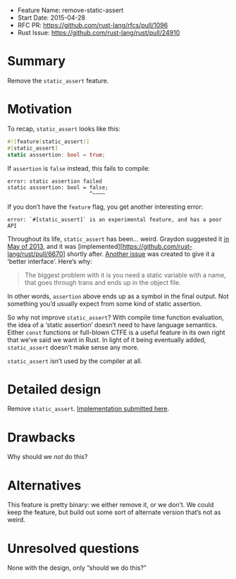 - Feature Name: remove-static-assert
- Start Date: 2015-04-28        
- RFC PR: https://github.com/rust-lang/rfcs/pull/1096
- Rust Issue: https://github.com/rust-lang/rust/pull/24910

# Summary

Remove the `static_assert` feature.

# Motivation

To recap, `static_assert` looks like this:

```rust
#![feature(static_assert)]
#[static_assert]
static asssertion: bool = true;
```

If `assertion` is `false` instead, this fails to compile:

```text
error: static assertion failed
static asssertion: bool = false;
                          ^~~~~
```

If you don’t have the `feature` flag, you get another interesting error:

```text
error: `#[static_assert]` is an experimental feature, and has a poor API
```

Throughout its life, `static_assert` has been... weird. Graydon suggested it
[in May of 2013][suggest], and it was
[implemented][https://github.com/rust-lang/rust/pull/6670] shortly after.
[Another issue][issue] was created to give it a ‘better interface’. Here’s why:

> The biggest problem with it is you need a static variable with a name, that
> goes through trans and ends up in the object file.

In other words, `assertion` above ends up as a symbol in the final output. Not
something you’d usually expect from some kind of static assertion.

[suggest]: https://github.com/rust-lang/rust/issues/6568
[issue]: https://github.com/rust-lang/rust/issues/6676

So why not improve `static_assert`? With compile time function evaluation, the
idea of a ‘static assertion’ doesn’t need to have language semantics. Either
`const` functions or full-blown CTFE is a useful feature in its own right that
we’ve said we want in Rust. In light of it being eventually added,
`static_assert` doesn’t make sense any more.

`static_assert` isn’t used by the compiler at all.

# Detailed design

Remove `static_assert`. [Implementation submitted here][here].

[here]: https://github.com/rust-lang/rust/pull/24910

# Drawbacks

Why should we *not* do this?

# Alternatives

This feature is pretty binary: we either remove it, or we don’t. We could keep the feature,
but build out some sort of alternate version that’s not as weird.

# Unresolved questions

None with the design, only “should we do this?”
